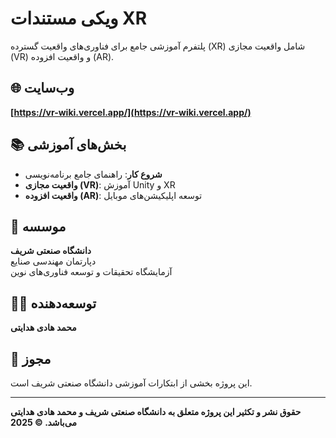 # ویکی مستندات XR

پلتفرم آموزشی جامع برای فناوری‌های واقعیت گسترده (XR) شامل واقعیت مجازی (VR) و واقعیت افزوده (AR).

## 🌐 وب‌سایت

**[https://vr-wiki.vercel.app/](https://vr-wiki.vercel.app/)**

## 📚 بخش‌های آموزشی

- **شروع کار**: راهنمای جامع برنامه‌نویسی
- **واقعیت مجازی (VR)**: آموزش Unity و XR
- **واقعیت افزوده (AR)**: توسعه اپلیکیشن‌های موبایل

## 🏫 موسسه

**دانشگاه صنعتی شریف**  
دپارتمان مهندسی صنایع  
آزمایشگاه تحقیقات و توسعه فناوری‌های نوین

## 👨‍💻 توسعه‌دهنده

**محمد هادی هدایتی**

## 📝 مجوز

این پروژه بخشی از ابتکارات آموزشی دانشگاه صنعتی شریف است.

---

**حقوق نشر و تکثیر این پروژه متعلق به دانشگاه صنعتی شریف و محمد هادی هدایتی می‌باشد. © 2025**
